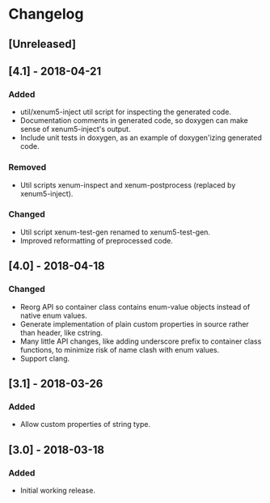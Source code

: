 # Changelog

## [Unreleased]

## [4.1] - 2018-04-21
### Added
- util/xenum5-inject util script for inspecting the generated code.
- Documentation comments in generated code, so doxygen can make sense of xenum5-inject's output.
- Include unit tests in doxygen, as an example of doxygen'izing generated code.

### Removed
- Util scripts xenum-inspect and xenum-postprocess (replaced by xenum5-inject).

### Changed
- Util script xenum-test-gen renamed to xenum5-test-gen.
- Improved reformatting of preprocessed code.

## [4.0] - 2018-04-18
### Changed
- Reorg API so container class contains enum-value objects instead of native enum values.
- Generate implementation of plain custom properties in source rather than header, like cstring.
- Many little API changes, like adding underscore prefix to container class functions,
  to minimize risk of name clash with enum values.
- Support clang.

## [3.1] - 2018-03-26
### Added
- Allow custom properties of string type.

## [3.0] - 2018-03-18
### Added
- Initial working release.
